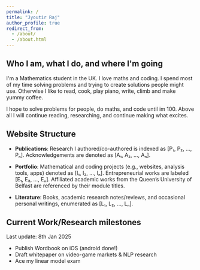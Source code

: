 ```yaml
---
permalink: /
title: "Jyoutir Raj"
author_profile: true
redirect_from: 
  - /about/
  - /about.html
---
```


## Who I am, what I do, and where I'm going

I'm a Mathematics student in the UK. I love maths and coding. 
I spend most of my time solving problems and trying to create solutions people might use.
Otherwise I like to read, cook, play piano, write, climb and make yummy coffee. 

I hope to solve problems for people, do maths, and code until im 100.  Above all I will continue reading, researching, and continue making what excites.

## Website Structure

- **Publications**: Research I authored/co-authored is indexed as [P₁, P₂, …, Pₙ]. Acknowledgements are denoted as [A₁, A₂, …, Aₙ].
  
- **Portfolio**: Mathematical and coding projects (e.g., websites, analysis tools, apps) denoted as [I₁, I₂, …, Iₙ]. Entrepreneurial works are labeled [E₁, E₂, …, Eₙ]. Affiliated academic works from the Queen’s University of Belfast are referenced by their module titles.
  
- **Literature**: Books, academic research notes/reviews, and occasional personal writings, enumerated as [L₁, L₂, …, Lₙ]. 

## Current Work/Research milestones

Last update: 8th Jan 2025
- Publish Wordbook on iOS (android done!)
- Draft whitepaper on video-game markets & NLP research
- Ace my linear model exam